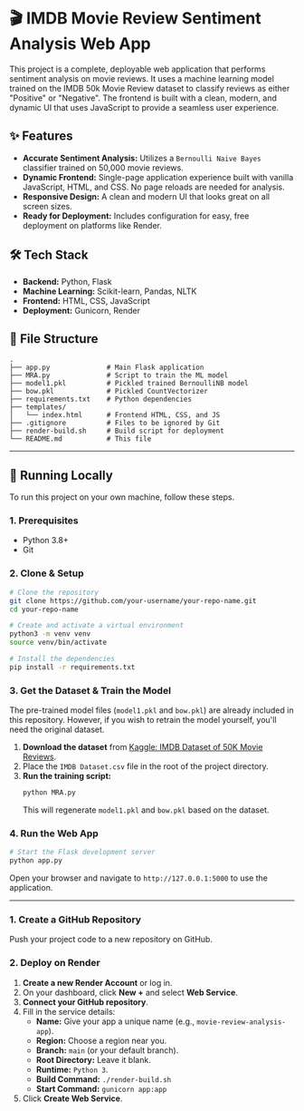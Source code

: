 # 🎬 IMDB Movie Review Sentiment Analysis Web App

This project is a complete, deployable web application that performs sentiment analysis on movie reviews. It uses a machine learning model trained on the IMDB 50k Movie Review dataset to classify reviews as either "Positive" or "Negative". The frontend is built with a clean, modern, and dynamic UI that uses JavaScript to provide a seamless user experience.

## ✨ Features

- **Accurate Sentiment Analysis:** Utilizes a `Bernoulli Naive Bayes` classifier trained on 50,000 movie reviews.
- **Dynamic Frontend:** Single-page application experience built with vanilla JavaScript, HTML, and CSS. No page reloads are needed for analysis.
- **Responsive Design:** A clean and modern UI that looks great on all screen sizes.
- **Ready for Deployment:** Includes configuration for easy, free deployment on platforms like Render.

## 🛠️ Tech Stack

- **Backend:** Python, Flask
- **Machine Learning:** Scikit-learn, Pandas, NLTK
- **Frontend:** HTML, CSS, JavaScript
- **Deployment:** Gunicorn, Render

## 📂 File Structure

```
.
├── app.py              # Main Flask application
├── MRA.py              # Script to train the ML model
├── model1.pkl          # Pickled trained BernoulliNB model
├── bow.pkl             # Pickled CountVectorizer
├── requirements.txt    # Python dependencies
├── templates/
│   └── index.html      # Frontend HTML, CSS, and JS
├── .gitignore          # Files to be ignored by Git
├── render-build.sh     # Build script for deployment
└── README.md           # This file
```

---

## 🚀 Running Locally

To run this project on your own machine, follow these steps.

### 1. Prerequisites

- Python 3.8+
- Git

### 2. Clone & Setup

```bash
# Clone the repository
git clone https://github.com/your-username/your-repo-name.git
cd your-repo-name

# Create and activate a virtual environment
python3 -m venv venv
source venv/bin/activate

# Install the dependencies
pip install -r requirements.txt
```

### 3. Get the Dataset & Train the Model

The pre-trained model files (`model1.pkl` and `bow.pkl`) are already included in this repository. However, if you wish to retrain the model yourself, you'll need the original dataset.

1.  **Download the dataset** from [Kaggle: IMDB Dataset of 50K Movie Reviews](https://www.kaggle.com/datasets/lakshmi25npathi/imdb-dataset-of-50k-movie-reviews).
2.  Place the `IMDB Dataset.csv` file in the root of the project directory.
3.  **Run the training script:**
    ```bash
    python MRA.py
    ```
    This will regenerate `model1.pkl` and `bow.pkl` based on the dataset.

### 4. Run the Web App

```bash
# Start the Flask development server
python app.py
```

Open your browser and navigate to `http://127.0.0.1:5000` to use the application.

---

### 1. Create a GitHub Repository

Push your project code to a new repository on GitHub.

### 2. Deploy on Render

1.  **Create a new Render Account** or log in.
2.  On your dashboard, click **New +** and select **Web Service**.
3.  **Connect your GitHub repository**.
4.  Fill in the service details:
    -   **Name:** Give your app a unique name (e.g., `movie-review-analysis-app`).
    -   **Region:** Choose a region near you.
    -   **Branch:** `main` (or your default branch).
    -   **Root Directory:** Leave it blank.
    -   **Runtime:** `Python 3`.
    -   **Build Command:** `./render-build.sh`
    -   **Start Command:** `gunicorn app:app`
5.  Click **Create Web Service**.
